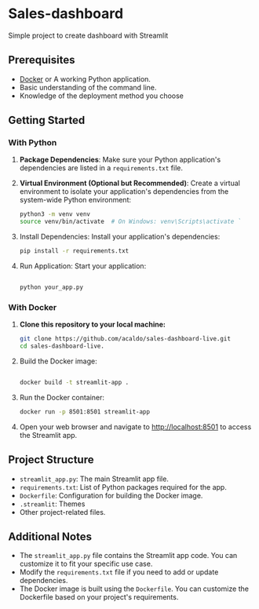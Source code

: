 # Sales-dashboard

Simple project to create dashboard with Streamlit

## Prerequisites

- [Docker](https://www.docker.com/get-started) or A working Python application.
- Basic understanding of the command line.
- Knowledge of the deployment method you choose

## Getting Started

### With Python

1. **Package Dependencies**: Make sure your Python application's dependencies are listed in a `requirements.txt` file.

2. **Virtual Environment (Optional but Recommended)**: Create a virtual environment to isolate your application's dependencies from the system-wide Python environment:

   ```bash
   python3 -m venv venv
   source venv/bin/activate  # On Windows: venv\Scripts\activate `

1.  Install Dependencies: Install your application's dependencies:

    ```bash
    pip install -r requirements.txt

2.  Run Application: Start your application:

    ```bash

    python your_app.py

### With Docker

1. **Clone this repository to your local machine:**

   ```bash
   git clone https://github.com/acaldo/sales-dashboard-live.git
   cd sales-dashboard-live. 

1.  Build the Docker image:

    ```bash

    docker build -t streamlit-app .

2.  Run the Docker container:

    ```bash
    docker run -p 8501:8501 streamlit-app

3.  Open your web browser and navigate to [http://localhost:8501](http://localhost:8501/) to access the Streamlit app.

Project Structure
-----------------

-   `streamlit_app.py`: The main Streamlit app file.
-   `requirements.txt`: List of Python packages required for the app.
-   `Dockerfile`: Configuration for building the Docker image.
-   `.streamlit`: Themes
-   Other project-related files.

Additional Notes
----------------

-   The `streamlit_app.py` file contains the Streamlit app code. You can customize it to fit your specific use case.
-   Modify the `requirements.txt` file if you need to add or update dependencies.
-   The Docker image is built using the `Dockerfile`. You can customize the Dockerfile based on your project's requirements.
